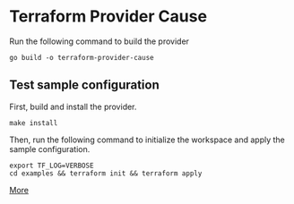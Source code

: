 # Terraform Provider Cause

Run the following command to build the provider

```shell
go build -o terraform-provider-cause
```

## Test sample configuration

First, build and install the provider.

```shell
make install
```

Then, run the following command to initialize the workspace and apply the sample configuration.

```shell
export TF_LOG=VERBOSE
cd examples && terraform init && terraform apply
```

[More](https://developer.hashicorp.com/terraform/plugin)